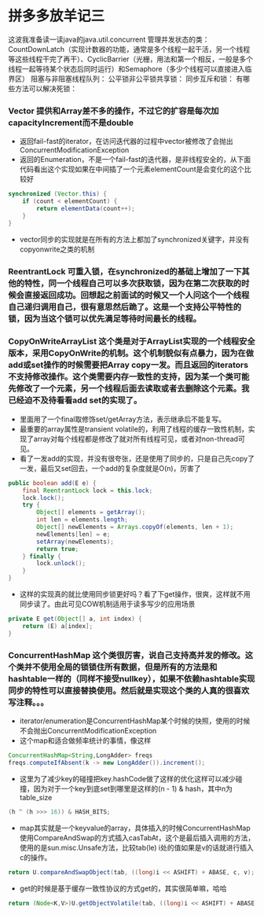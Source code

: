 # 拼多多放羊记三
这波我准备读一读java的java.util.concurrent
管理并发状态的类：CountDownLatch（实现计数器的功能，通常是多个线程一起干活，另一个线程等这些线程干完了再干）、CyclicBarrier（光栅，用法和第一个相反，一般是多个线程一起等待某个状态后同时运行）和Semaphore（多少个线程可以直接进入临界区）
阻塞与非阻塞线程队列：
公平锁非公平锁共享锁：
同步互斥和锁：
有哪些方法可以解决死锁：
### Vector 提供和Array差不多的操作，不过它的扩容是每次加capacityIncrement而不是double
- 返回fail-fast的iterator，在访问迭代器的过程中vector被修改了会抛出ConcurrentModificationException
- 返回的Enumeration，不是一个fail-fast的迭代器，是非线程安全的，从下面代码看出这个实现如果在中间插了一个元素elementCount是会变化的这个比较好
```java
synchronized (Vector.this) {
    if (count < elementCount) {
        return elementData(count++);
    }
}
```
- vector同步的实现就是在所有的方法上都加了synchronized关键字，并没有copyonwrite之类的机制

### ReentrantLock 可重入锁，在synchronized的基础上增加了一下其他的特性，同一个线程自己可以多次获取锁，因为在第二次获取的时候会直接返回成功。回想起之前面试的时候又一个人问这个一个线程自己递归调用自己，很有意思然后跪了。这是一个支持公平特性的锁，因为当这个锁可以优先满足等待时间最长的线程。

### CopyOnWriteArrayList 这个类是对于ArrayList实现的一个线程安全版本，采用CopyOnWrite的机制。这个机制貌似有点暴力，因为在做add或set操作的时候需要把Array copy一发。而且返回的iterators不支持修改操作。这个类需要内存一致性的支持，因为某一个类可能先修改了一个元素，另一个线程后面去读取或者去删除这个元素。我已经迫不及待看看add set的实现了。
- 里面用了一个final取修饰set/getArray方法，表示继承后不能复写。
- 最重要的array属性是transient volatile的，利用了线程的缓存一致性机制，实现了array对每个线程都是修改了就对所有线程可见，或者对non-thread可见。
- 看了一发add的实现，并没有很夸张，还是使用了同步的，只是自己先copy了一发，最后又set回去，一个add的复杂度就是O(n)，厉害了

```java
public boolean add(E e) {
    final ReentrantLock lock = this.lock;
    lock.lock();
    try {
        Object[] elements = getArray();
        int len = elements.length;
        Object[] newElements = Arrays.copyOf(elements, len + 1);
        newElements[len] = e;
        setArray(newElements);
        return true;
    } finally {
        lock.unlock();
    }
}
```
- 这样的实现真的就比使用同步锁更好吗？看了下get操作，很爽，这样就不用同步读了。由此可见COW机制适用于读多写少的应用场景

```java
private E get(Object[] a, int index) {
    return (E) a[index];
}
```

### ConcurrentHashMap 这个类很厉害，说自己支持高并发的修改。这个类并不使用全局的锁锁住所有数据，但是所有的方法是和hashtable一样的（同样不接受nullkey），如果不依赖hashtable实现同步的特性可以直接替换使用。然后就是实现这个类的人真的很喜欢写注释。。。
-  iterator/enumeration是ConcurrentHashMap某个时候的快照，使用的时候不会抛出ConcurrentModificationException
- 这个map和适合做频率统计的事情，像这样

```java
ConcurrentHashMap<String,LongAdder> freqs
freqs.computeIfAbsent(k -> new LongAdder()).increment();
```

- 这里为了减少key的碰撞把key.hashCode做了这样的优化这样可以减少碰撞，因为对于一个key到底set到哪里是这样的(n - 1) & hash，其中n为table_size

```java
(h ^ (h >>> 16)) & HASH_BITS;
```
- map其实就是一个keyvalue的array，具体插入的时候ConcurrentHashMap使用CompareAndSwap的方式插入casTabAt，这个是最后插入调用的方法，使用的是sun.misc.Unsafe方法，比较tab(le) i处的值如果是v的话就进行插入c的操作。

```java
return U.compareAndSwapObject(tab, ((long)i << ASHIFT) + ABASE, c, v);
```
- get的时候是基于缓存一致性协议的方式get的，其实很简单嘛，哈哈

```java
return (Node<K,V>)U.getObjectVolatile(tab, ((long)i << ASHIFT) + ABASE);
```

























